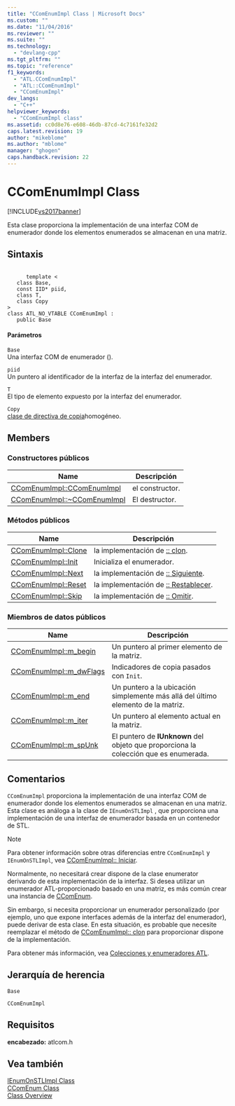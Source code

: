 ```yaml
---
title: "CComEnumImpl Class | Microsoft Docs"
ms.custom: ""
ms.date: "11/04/2016"
ms.reviewer: ""
ms.suite: ""
ms.technology: 
  - "devlang-cpp"
ms.tgt_pltfrm: ""
ms.topic: "reference"
f1_keywords: 
  - "ATL.CComEnumImpl"
  - "ATL::CComEnumImpl"
  - "CComEnumImpl"
dev_langs: 
  - "C++"
helpviewer_keywords: 
  - "CComEnumImpl class"
ms.assetid: cc0d8e76-e608-46db-87cd-4c7161fe32d2
caps.latest.revision: 19
author: "mikeblome"
ms.author: "mblome"
manager: "ghogen"
caps.handback.revision: 22
---
```

# CComEnumImpl Class
[!INCLUDE[vs2017banner](../../assembler/inline/includes/vs2017banner.md)]

Esta clase proporciona la implementación de una interfaz COM de enumerador donde los elementos enumerados se almacenan en una matriz.  
  
## Sintaxis  
  
```  
  
      template <  
   class Base,  
   const IID* piid,  
   class T,  
   class Copy  
>  
class ATL_NO_VTABLE CComEnumImpl :   
   public Base  
```  
  
#### Parámetros  
 `Base`  
 Una interfaz COM de enumerador \(\).  
  
 `piid`  
 Un puntero al identificador de la interfaz de la interfaz del enumerador.  
  
 `T`  
 El tipo de elemento expuesto por la interfaz del enumerador.  
  
 `Copy`  
 [clase de directiva de copia](../../atl/atl-copy-policy-classes.md)homogéneo.  
  
## Members  
  
### Constructores públicos  
  
|Name|Descripción|  
|----------|-----------------|  
|[CComEnumImpl::CComEnumImpl](../Topic/CComEnumImpl::CComEnumImpl.md)|el constructor.|  
|[CComEnumImpl::~CComEnumImpl](../Topic/CComEnumImpl::~CComEnumImpl.md)|El destructor.|  
  
### Métodos públicos  
  
|Name|Descripción|  
|----------|-----------------|  
|[CComEnumImpl::Clone](../Topic/CComEnumImpl::Clone.md)|la implementación de [:: clon](https://msdn.microsoft.com/en-us/library/ms690336.aspx).|  
|[CComEnumImpl::Init](../Topic/CComEnumImpl::Init.md)|Inicializa el enumerador.|  
|[CComEnumImpl::Next](../Topic/CComEnumImpl::Next.md)|la implementación de [:: Siguiente](https://msdn.microsoft.com/en-us/library/ms695273.aspx).|  
|[CComEnumImpl::Reset](../Topic/CComEnumImpl::Reset.md)|la implementación de [:: Restablecer](https://msdn.microsoft.com/en-us/library/ms693414.aspx).|  
|[CComEnumImpl::Skip](../Topic/CComEnumImpl::Skip.md)|la implementación de [:: Omitir](https://msdn.microsoft.com/en-us/library/ms690392.aspx).|  
  
### Miembros de datos públicos  
  
|Name|Descripción|  
|----------|-----------------|  
|[CComEnumImpl::m\_begin](../Topic/CComEnumImpl::m_begin.md)|Un puntero al primer elemento de la matriz.|  
|[CComEnumImpl::m\_dwFlags](../Topic/CComEnumImpl::m_dwFlags.md)|Indicadores de copia pasados con `Init`.|  
|[CComEnumImpl::m\_end](../Topic/CComEnumImpl::m_end.md)|Un puntero a la ubicación simplemente más allá del último elemento de la matriz.|  
|[CComEnumImpl::m\_iter](../Topic/CComEnumImpl::m_iter.md)|Un puntero al elemento actual en la matriz.|  
|[CComEnumImpl::m\_spUnk](../Topic/CComEnumImpl::m_spUnk.md)|El puntero de **IUnknown** del objeto que proporciona la colección que es enumerada.|  
  
## Comentarios  
 `CComEnumImpl` proporciona la implementación de una interfaz COM de enumerador donde los elementos enumerados se almacenan en una matriz.  Esta clase es análoga a la clase de `IEnumOnSTLImpl` , que proporciona una implementación de una interfaz de enumerador basada en un contenedor de STL.  
  
> [!NOTE]
>  Para obtener información sobre otras diferencias entre `CComEnumImpl` y `IEnumOnSTLImpl`, vea [CComEnumImpl:: Iniciar](../Topic/CComEnumImpl::Init.md).  
  
 Normalmente, no necesitará crear dispone de la clase enumerator derivando de esta implementación de la interfaz.  Si desea utilizar un enumerador ATL\-proporcionado basado en una matriz, es más común crear una instancia de [CComEnum](../../atl/reference/ccomenum-class.md).  
  
 Sin embargo, si necesita proporcionar un enumerador personalizado \(por ejemplo, uno que expone interfaces además de la interfaz del enumerador\), puede derivar de esta clase.  En esta situación, es probable que necesite reemplazar el método de [CComEnumImpl:: clon](../Topic/CComEnumImpl::Clone.md) para proporcionar dispone de la implementación.  
  
 Para obtener más información, vea [Colecciones y enumeradores ATL](../../atl/atl-collections-and-enumerators.md).  
  
## Jerarquía de herencia  
 `Base`  
  
 `CComEnumImpl`  
  
## Requisitos  
 **encabezado:** atlcom.h  
  
## Vea también  
 [IEnumOnSTLImpl Class](../../atl/reference/ienumonstlimpl-class.md)   
 [CComEnum Class](../../atl/reference/ccomenum-class.md)   
 [Class Overview](../../atl/atl-class-overview.md)